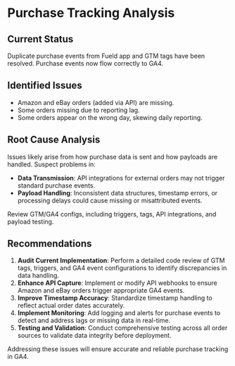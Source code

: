# Purchase Tracking Analysis

## Current Status
Duplicate purchase events from Fueld app and GTM tags have been resolved. Purchase events now flow correctly to GA4.

## Identified Issues
- Amazon and eBay orders (added via API) are missing.
- Some orders missing due to reporting lag.
- Some orders appear on the wrong day, skewing daily reporting.

## Root Cause Analysis
Issues likely arise from how purchase data is sent and how payloads are handled. Suspect problems in:
- **Data Transmission**: API integrations for external orders may not trigger standard purchase events.
- **Payload Handling**: Inconsistent data structures, timestamp errors, or processing delays could cause missing or misattributed events.

Review GTM/GA4 configs, including triggers, tags, API integrations, and payload testing.

## Recommendations
1. **Audit Current Implementation**: Perform a detailed code review of GTM tags, triggers, and GA4 event configurations to identify discrepancies in data handling.
2. **Enhance API Capture**: Implement or modify API webhooks to ensure Amazon and eBay orders trigger appropriate GA4 events.
3. **Improve Timestamp Accuracy**: Standardize timestamp handling to reflect actual order dates accurately.
4. **Implement Monitoring**: Add logging and alerts for purchase events to detect and address lags or missing data in real-time.
5. **Testing and Validation**: Conduct comprehensive testing across all order sources to validate data integrity before deployment.

Addressing these issues will ensure accurate and reliable purchase tracking in GA4.